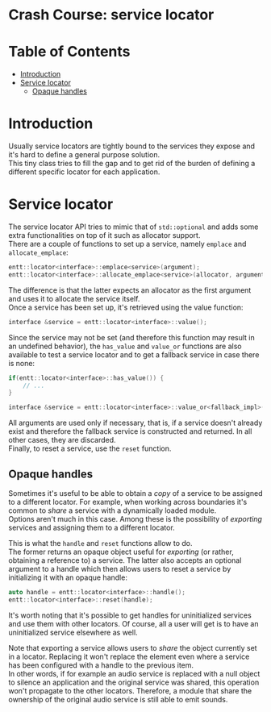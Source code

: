 # Crash Course: service locator

<!--
@cond TURN_OFF_DOXYGEN
-->
# Table of Contents

* [Introduction](#introduction)
* [Service locator](#service-locator)
  * [Opaque handles](#opaque-handles)
<!--
@endcond TURN_OFF_DOXYGEN
-->

# Introduction

Usually service locators are tightly bound to the services they expose and it's
hard to define a general purpose solution.<br/>
This tiny class tries to fill the gap and to get rid of the burden of defining a
different specific locator for each application.

# Service locator

The service locator API tries to mimic that of `std::optional` and adds some
extra functionalities on top of it such as allocator support.<br/>
There are a couple of functions to set up a service, namely `emplace` and
`allocate_emplace`:

```cpp
entt::locator<interface>::emplace<service>(argument);
entt::locator<interface>::allocate_emplace<service>(allocator, argument);
```

The difference is that the latter expects an allocator as the first argument and
uses it to allocate the service itself.<br/>
Once a service has been set up, it's retrieved using the value function:

```cpp
interface &service = entt::locator<interface>::value();
```

Since the service may not be set (and therefore this function may result in an
undefined behavior), the `has_value` and `value_or` functions are also available
to test a service locator and to get a fallback service in case there is none:

```cpp
if(entt::locator<interface>::has_value()) {
    // ...
}

interface &service = entt::locator<interface>::value_or<fallback_impl>(argument);
```

All arguments are used only if necessary, that is, if a service doesn't already
exist and therefore the fallback service is constructed and returned. In all
other cases, they are discarded.<br/>
Finally, to reset a service, use the `reset` function.

## Opaque handles

Sometimes it's useful to be able to obtain a _copy_ of a service to be assigned
to a different locator. For example, when working across boundaries it's common
to _share_ a service with a dynamically loaded module.<br/>
Options aren't much in this case. Among these is the possibility of _exporting_
services and assigning them to a different locator.

This is what the `handle` and `reset` functions allow to do.<br/>
The former returns an opaque object useful for _exporting_ (or rather, obtaining
a reference to) a service. The latter also accepts an optional argument to a
handle which then allows users to reset a service by initializing it with an
opaque handle:

```cpp
auto handle = entt::locator<interface>::handle();
entt::locator<interface>::reset(handle);
```

It's worth noting that it's possible to get handles for uninitialized services
and use them with other locators. Of course, all a user will get is to have an
uninitialized service elsewhere as well.

Note that exporting a service allows users to _share_ the object currently set
in a locator. Replacing it won't replace the element even where a service has
been configured with a handle to the previous item.<br/>
In other words, if for example an audio service is replaced with a null object
to silence an application and the original service was shared, this operation
won't propagate to the other locators. Therefore, a module that share the
ownership of the original audio service is still able to emit sounds.
